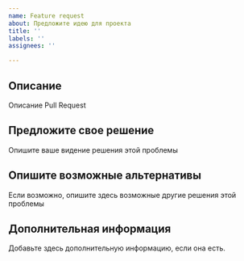 ```yaml
---
name: Feature request
about: Предложите идею для проекта
title: ''
labels: ''
assignees: ''

---
```


## Описание
Описание Pull Request

## Предложите свое решение
Опишите ваше видение решения этой проблемы

## Опишите возможные альтернативы
Если возможно, опишите здесь возможные другие решения этой проблемы

## Дополнительная информация
Добавьте здесь дополнительную информацию, если она есть.